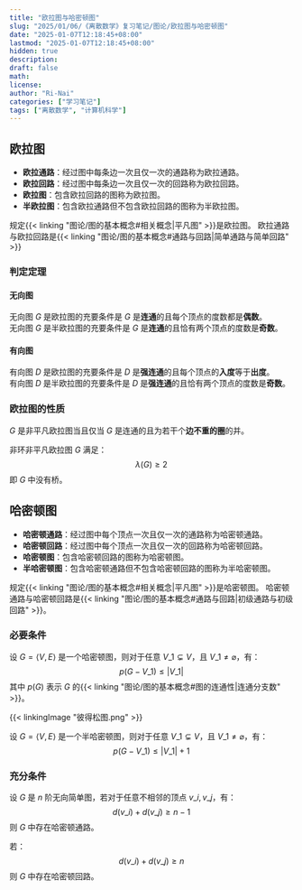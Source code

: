 ```yaml
---
title: "欧拉图与哈密顿图"
slug: "2025/01/06/《离散数学》复习笔记/图论/欧拉图与哈密顿图"
date: "2025-01-07T12:18:45+08:00"
lastmod: "2025-01-07T12:18:45+08:00"
hidden: true
description:
draft: false
math:
license:
author: "Ri-Nai"
categories: ["学习笔记"]
tags: ["离散数学", "计算机科学"]
---
```

## 欧拉图
- **欧拉通路**：经过图中每条边一次且仅一次的通路称为欧拉通路。
- **欧拉回路**：经过图中每条边一次且仅一次的回路称为欧拉回路。
- **欧拉图**：包含欧拉回路的图称为欧拉图。
- **半欧拉图**：包含欧拉通路但不包含欧拉回路的图称为半欧拉图。  

规定{{< linking "图论/图的基本概念#相关概念|平凡图" >}}是欧拉图。
欧拉通路与欧拉回路是{{< linking "图论/图的基本概念#通路与回路|简单通路与简单回路" >}}

### 判定定理
#### 无向图
无向图 $G$ 是欧拉图的充要条件是 $G$ 是**连通**的且每个顶点的度数都是**偶数**。  
无向图 $G$ 是半欧拉图的充要条件是 $G$ 是**连通**的且恰有两个顶点的度数是**奇数**。  

#### 有向图
有向图 $D$ 是欧拉图的充要条件是 $D$ 是**强连通**的且每个顶点的**入度**等于**出度**。  
有向图 $D$ 是半欧拉图的充要条件是 $D$ 是**强连通**的且恰有两个顶点的度数是**奇数**。  

### 欧拉图的性质
$G$ 是非平凡欧拉图当且仅当 $G$ 是连通的且为若干个**边不重的圈**的并。

非环非平凡欧拉图 $G$ 满足：
$$\lambda(G) \geq 2$$
即 $G$ 中没有桥。

## 哈密顿图
- **哈密顿通路**：经过图中每个顶点一次且仅一次的通路称为哈密顿通路。
- **哈密顿回路**：经过图中每个顶点一次且仅一次的回路称为哈密顿回路。
- **哈密顿图**：包含哈密顿回路的图称为哈密顿图。
- **半哈密顿图**：包含哈密顿通路但不包含哈密顿回路的图称为半哈密顿图。

规定{{< linking "图论/图的基本概念#相关概念|平凡图" >}}是哈密顿图。
哈密顿通路与哈密顿回路是{{< linking "图论/图的基本概念#通路与回路|初级通路与初级回路" >}}。

### 必要条件
设 $G = \langle V, E \rangle$ 是一个哈密顿图，则对于任意 $V\_1 \varsubsetneq V$，且 $V\_1 \neq \varnothing$，有：
$$p(G - V\_1) \leq \left|V\_1\right|$$
其中 $p(G)$ 表示 $G$ 的{{< linking "图论/图的基本概念#图的连通性|连通分支数" >}}。

{{< linkingImage "彼得松图.png" >}}

设 $G = \langle V, E \rangle$ 是一个半哈密顿图，则对于任意 $V\_1 \varsubsetneq V$，且 $V\_1 \neq \varnothing$，有：
$$p(G - V\_1) \leq \left|V\_1\right| + 1$$

### 充分条件
设 $G$ 是 $n$ 阶无向简单图，若对于任意不相邻的顶点 $v\_i, v\_j$，有：
$$d(v\_i) + d(v\_j) \geq n - 1$$
则 $G$ 中存在哈密顿通路。

若：
$$d(v\_i) + d(v\_j) \geq n$$
则 $G$ 中存在哈密顿回路。


